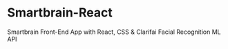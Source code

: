 # Smartbrain-React
Smartbrain Front-End App with React, CSS &amp; Clarifai Facial Recognition ML API
